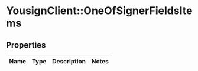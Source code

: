 # YousignClient::OneOfSignerFieldsItems

## Properties
Name | Type | Description | Notes
------------ | ------------- | ------------- | -------------

